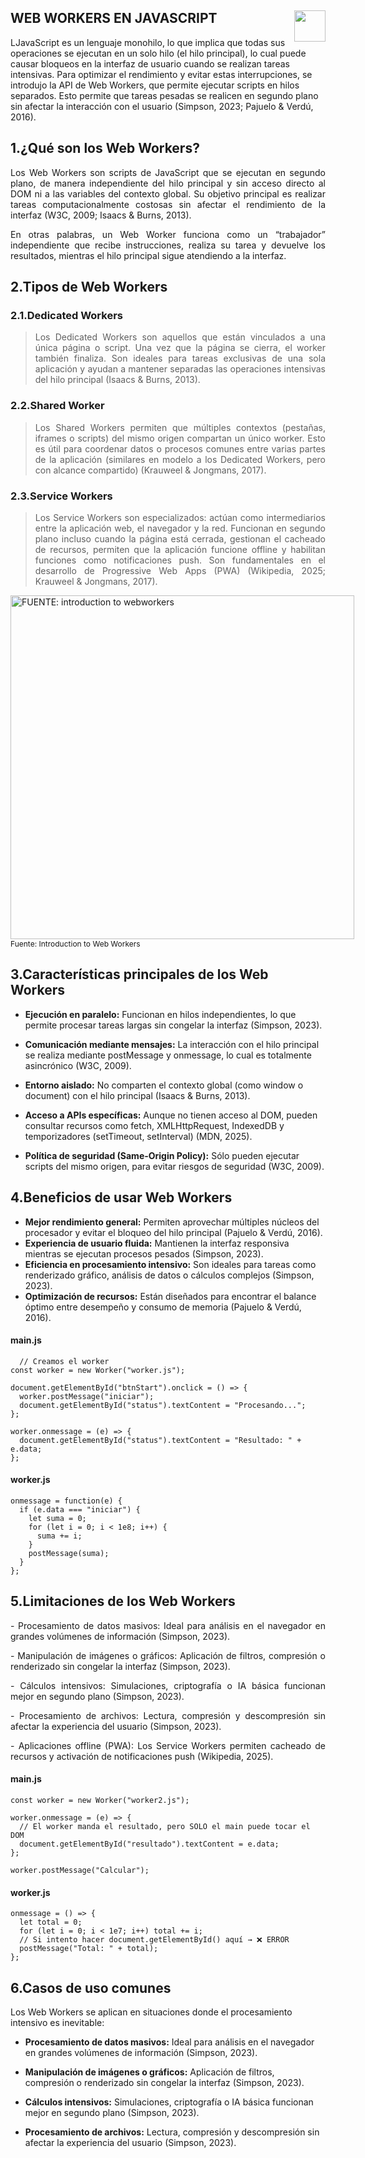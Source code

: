 ## WEB WORKERS EN JAVASCRIPT <img src="https://www.desarrollolibre.net/images/example///javascript/web_workers.png" width="50" align="right">

LJavaScript es un lenguaje monohilo, lo que implica que todas sus operaciones se ejecutan en un solo hilo (el hilo principal), lo cual puede causar bloqueos en la interfaz de usuario cuando se realizan tareas intensivas. Para optimizar el rendimiento y evitar estas interrupciones, se introdujo la API de Web Workers, que permite ejecutar scripts en hilos separados. Esto permite que tareas pesadas se realicen en segundo plano sin afectar la interacción con el usuario (Simpson, 2023; Pajuelo & Verdú, 2016).
</p> 

## 1.¿Qué son los Web Workers?
<p align="justify">
Los Web Workers son scripts de JavaScript que se ejecutan en segundo plano, de manera independiente del hilo principal y sin acceso directo al DOM ni a las variables del contexto global. Su objetivo principal es realizar tareas computacionalmente costosas sin afectar el rendimiento de la interfaz (W3C, 2009; Isaacs & Burns, 2013).
</p>
<p align="justify">
En otras palabras, un Web Worker funciona como un “trabajador” independiente que recibe instrucciones, realiza su tarea y devuelve los resultados, mientras el hilo principal sigue atendiendo a la interfaz.
</p> 

## 2.Tipos de Web Workers  
### 2.1.Dedicated Workers
><div align="justify">
>Los Dedicated Workers son aquellos que están vinculados a una única página o script. Una vez que la página se cierra, el worker también finaliza. Son ideales       para tareas exclusivas de una sola aplicación y ayudan a mantener separadas las operaciones intensivas del hilo principal (Isaacs & Burns, 2013).
></div>  

### 2.2.Shared Worker
><div align="justify">
>Los Shared Workers permiten que múltiples contextos (pestañas, iframes o scripts) del mismo origen compartan un único worker. Esto es útil para coordenar datos o procesos comunes entre varias partes de la aplicación (similares en modelo a los Dedicated Workers, pero con alcance compartido) (Krauweel & Jongmans, 2017).
></div>  

### 2.3.Service Workers
><div align="justify">
>Los Service Workers son especializados: actúan como intermediarios entre la aplicación web, el navegador y la red. Funcionan en segundo plano incluso cuando la página está cerrada, gestionan el cacheado de recursos, permiten que la aplicación funcione offline y habilitan funciones como notificaciones push. Son fundamentales en el desarrollo de Progressive Web Apps (PWA) (Wikipedia, 2025; Krauweel & Jongmans, 2017).
></div> 

<div style="width:600px; margin:auto;">
  <img src="https://images.ctfassets.net/23aumh6u8s0i/1hW4Sr1YsDa5mCXBfVaNWb/e875abf8ef8d19354b6cc6a24208a9b9/Performing-Tasks-With-and-Without-Web-Worker" 
       alt="FUENTE: introduction to webworkers" width="550"><br>
  <span style="font-size:12px; display:block; text-align:left;">
    Fuente: Introduction to Web Workers
  </span>
</div>

## 3.Características principales de los Web Workers
- **Ejecución en paralelo:**  Funcionan en hilos independientes, lo que permite procesar tareas largas sin congelar la interfaz (Simpson, 2023).
  
- **Comunicación mediante mensajes:** La interacción con el hilo principal se realiza mediante postMessage y onmessage, lo cual es totalmente asincrónico (W3C, 2009).
- **Entorno aislado:** No comparten el contexto global (como window o document) con el hilo principal (Isaacs & Burns, 2013).
  
- **Acceso a APIs específicas:** Aunque no tienen acceso al DOM, pueden consultar recursos como fetch, XMLHttpRequest, IndexedDB y temporizadores (setTimeout, setInterval) (MDN, 2025).
  
- **Política de seguridad (Same-Origin Policy):** Sólo pueden ejecutar scripts del mismo origen, para evitar riesgos de seguridad (W3C, 2009).
## 4.Beneficios de usar Web Workers 
- **Mejor rendimiento general:** Permiten aprovechar múltiples núcleos del procesador y evitar el bloqueo del hilo principal (Pajuelo & Verdú, 2016).
- **Experiencia de usuario fluida:** Mantienen la interfaz responsiva mientras se ejecutan procesos pesados (Simpson, 2023).
- **Eficiencia en procesamiento intensivo:** Son ideales para tareas como renderizado gráfico, análisis de datos o cálculos complejos (Simpson, 2023).
- **Optimización de recursos:** Están diseñados para encontrar el balance óptimo entre desempeño y consumo de memoria (Pajuelo & Verdú, 2016).
#### main.js
~~~
  // Creamos el worker
const worker = new Worker("worker.js");

document.getElementById("btnStart").onclick = () => {
  worker.postMessage("iniciar");
  document.getElementById("status").textContent = "Procesando...";
};

worker.onmessage = (e) => {
  document.getElementById("status").textContent = "Resultado: " + e.data;
};
~~~
#### worker.js
~~~
onmessage = function(e) {
  if (e.data === "iniciar") {
    let suma = 0;
    for (let i = 0; i < 1e8; i++) {
      suma += i;
    }
    postMessage(suma);
  }
};
~~~
## 5.Limitaciones de los Web Workers

<p align="justify">
- Procesamiento de datos masivos: Ideal para análisis en el navegador en grandes volúmenes de información (Simpson, 2023).
</p>
<p align="justify">
- Manipulación de imágenes o gráficos: Aplicación de filtros, compresión o renderizado sin congelar la interfaz (Simpson, 2023).
</p> 
<p align="justify">
- Cálculos intensivos: Simulaciones, criptografía o IA básica funcionan mejor en segundo plano (Simpson, 2023).
</p>  
<p align="justify">
- Procesamiento de archivos: Lectura, compresión y descompresión sin afectar la experiencia del usuario (Simpson, 2023).
</p>    
<p align="justify">
- Aplicaciones offline (PWA): Los Service Workers permiten cacheado de recursos y activación de notificaciones push (Wikipedia, 2025).
</p> 

#### main.js
~~~
const worker = new Worker("worker2.js");

worker.onmessage = (e) => {
  // El worker manda el resultado, pero SOLO el main puede tocar el DOM
  document.getElementById("resultado").textContent = e.data;
};

worker.postMessage("Calcular");
~~~
#### worker.js
~~~
onmessage = () => {
  let total = 0;
  for (let i = 0; i < 1e7; i++) total += i;
  // Si intento hacer document.getElementById() aquí → ❌ ERROR
  postMessage("Total: " + total);
};
~~~
## 6.Casos de uso comunes
Los Web Workers se aplican en situaciones donde el procesamiento intensivo es inevitable:

- **Procesamiento de datos masivos:**  Ideal para análisis en el navegador en grandes volúmenes de información (Simpson, 2023).
  
- **Manipulación de imágenes o gráficos:** Aplicación de filtros, compresión o renderizado sin congelar la interfaz (Simpson, 2023).
  
- **Cálculos intensivos:** Simulaciones, criptografía o IA básica funcionan mejor en segundo plano (Simpson, 2023).
  
- **Procesamiento de archivos:** Lectura, compresión y descompresión sin afectar la experiencia del usuario (Simpson, 2023).

  
  

